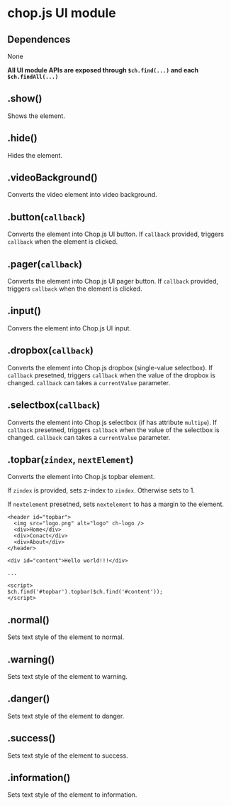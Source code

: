 chop.js UI module
=================

Dependences
-----------

None

__All UI module APIs are exposed through `$ch.find(...)` and each `$ch.findAll(...)`__

.show()
-------

Shows the element.

.hide()
-------

Hides the element.

.videoBackground()
------------------

Converts the video element into video background.

.button(`callback`)
-------------------

Converts the element into Chop.js UI button. If `callback` provided, triggers
`callback` when the element is clicked.

.pager(`callback`)
------------------

Converts the element into Chop.js UI pager button. If `callback` provided, triggers
`callback` when the element is clicked.

.input()
--------

Convers the element into Chop.js UI input.

.dropbox(`callback`)
-----------------

Converts the element into Chop.js dropbox (single-value selectbox). If `callback`
presetned, triggers `callback` when the value of the dropbox is changed.
`callback` can takes a `currentValue` parameter.

.selectbox(`callback`)
----------------------

Converts the element into Chop.js selectbox (if has attribute `multipe`). If `callback`
presetned, triggers `callback` when the value of the selectbox is changed.
`callback` can takes a `currentValue` parameter.

.topbar(`zindex`, `nextElement`)
----------------------

Converts the element into Chop.js topbar element.

If `zindex` is provided, sets z-index to `zindex`. Otherwise sets to 1.

If `nextelement` presetned, sets `nextelement` to has a margin to the element.

~~~
<header id="topbar">
  <img src="logo.png" alt="logo" ch-logo />
  <div>Home</div>
  <div>Conact</div>
  <div>About</div>
</header>

<div id="content">Hello world!!!</div>

...

<script>
$ch.find('#topbar').topbar($ch.find('#content'));
</script>
~~~

.normal()
---------

Sets text style of the element to normal.

.warning()
---------

Sets text style of the element to warning.


.danger()
---------

Sets text style of the element to danger.


.success()
---------

Sets text style of the element to success.

.information()
---------

Sets text style of the element to information.

